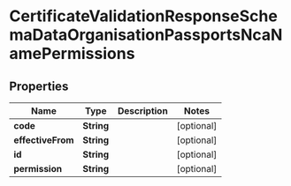 
# CertificateValidationResponseSchemaDataOrganisationPassportsNcaNamePermissions

## Properties
Name | Type | Description | Notes
------------ | ------------- | ------------- | -------------
**code** | **String** |  |  [optional]
**effectiveFrom** | **String** |  |  [optional]
**id** | **String** |  |  [optional]
**permission** | **String** |  |  [optional]



